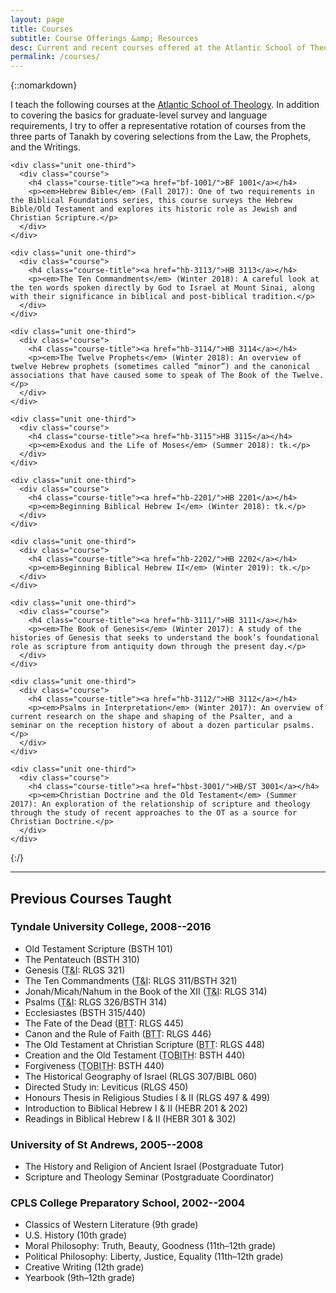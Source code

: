 ```yaml
---
layout: page
title: Courses
subtitle: Course Offerings &amp; Resources
desc: Current and recent courses offered at the Atlantic School of Theology.
permalink: /courses/
---
```


{::nomarkdown}
<p>I teach the following courses at the <a href="http://www.astheology.ns.ca/">Atlantic School of Theology</a>. In addition to covering the basics for graduate-level survey and language requirements, I try to offer a representative rotation of courses from the three parts of Tanakh by covering selections from the Law, the Prophets, and the Writings.</p>

<div class="courses">

  <div class="grid no-gutters">

    <div class="unit one-third">
      <div class="course">
        <h4 class="course-title"><a href="bf-1001/">BF 1001</a></h4>
        <p><em>Hebrew Bible</em> (Fall 2017): One of two requirements in the Biblical Foundations series, this course surveys the Hebrew Bible/Old Testament and explores its historic role as Jewish and Christian Scripture.</p>
      </div>
    </div>

    <div class="unit one-third">
      <div class="course">
        <h4 class="course-title"><a href="hb-3113/">HB 3113</a></h4>
        <p><em>The Ten Commandments</em> (Winter 2018): A careful look at the ten words spoken directly by God to Israel at Mount Sinai, along with their significance in biblical and post-biblical tradition.</p>
      </div>
    </div>

    <div class="unit one-third">
      <div class="course">
        <h4 class="course-title"><a href="hb-3114/">HB 3114</a></h4>
        <p><em>The Twelve Prophets</em> (Winter 2018): An overview of twelve Hebrew prophets (sometimes called “minor”) and the canonical associations that have caused some to speak of The Book of the Twelve.</p>
      </div>
    </div>

  </div><!-- grid -->

  <div class="grid no-gutters">

    <div class="unit one-third">
      <div class="course">
        <h4 class="course-title"><a href="hb-3115">HB 3115</a></h4>
        <p><em>Exodus and the Life of Moses</em> (Summer 2018): tk.</p>
      </div>
    </div>

    <div class="unit one-third">
      <div class="course">
        <h4 class="course-title"><a href="hb-2201/">HB 2201</a></h4>
        <p><em>Beginning Biblical Hebrew I</em> (Winter 2018): tk.</p>
      </div>
    </div>

    <div class="unit one-third">
      <div class="course">
        <h4 class="course-title"><a href="hb-2202/">HB 2202</a></h4>
        <p><em>Beginning Biblical Hebrew II</em> (Winter 2019): tk.</p>
      </div>
    </div>

  </div><!-- grid -->

  <div class="grid no-gutters">

    <div class="unit one-third">
      <div class="course">
        <h4 class="course-title"><a href="hb-3111/">HB 3111</a></h4>
        <p><em>The Book of Genesis</em> (Winter 2017): A study of the histories of Genesis that seeks to understand the book’s foundational role as scripture from antiquity down through the present day.</p>
      </div>
    </div>

    <div class="unit one-third">
      <div class="course">
        <h4 class="course-title"><a href="hb-3112/">HB 3112</a></h4>
        <p><em>Psalms in Interpretation</em> (Winter 2017): An overview of current research on the shape and shaping of the Psalter, and a seminar on the reception history of about a dozen particular psalms.</p>
      </div>
    </div>

    <div class="unit one-third">
      <div class="course">
        <h4 class="course-title"><a href="hbst-3001/">HB/ST 3001</a></h4>
        <p><em>Christian Doctrine and the Old Testament</em> (Summer 2017): An exploration of the relationship of scripture and theology through the study of recent approaches to the OT as a source for Christian Doctrine.</p>
      </div>
    </div>

  </div><!-- grid -->

</div>
{:/}

---

## Previous Courses Taught

### Tyndale University College, 2008--2016

- Old Testament Scripture (BSTH 101)
- The Pentateuch (BSTH 310)
- Genesis (<abbr title="Text &amp; Interpretation">T&amp;I</abbr>: RLGS 321)
- The Ten Commandments (<abbr title="Text &amp; Interpretation">T&amp;I</abbr>: RLGS 311/BSTH 321)
- Jonah/Micah/Nahum in the Book of the XII (<abbr title="Text &amp; Interpretation">T&amp;I</abbr>: RLGS 314)
- Psalms (<abbr title="Text &amp; Interpretation">T&amp;I</abbr>: RLGS 326/BSTH 314)
- Ecclesiastes (BSTH 315/440)
- The Fate of the Dead (<abbr title="Biblical Theological Themes">BTT</abbr>: RLGS 445)
- Canon and the Rule of Faith (<abbr title="Biblical Theological Themes">BTT</abbr>: RLGS 446)
- The Old Testament at Christian Scripture (<abbr title="Biblical Theological Themes">BTT</abbr>: RLGS 448)
- Creation and the Old Testament (<abbr title="Topics in Biblical Theology">TOBITH</abbr>: BSTH 440)
- Forgiveness (<abbr title="Topics in Biblical Theology">TOBITH</abbr>: BSTH 440)
- The Historical Geography of Israel (RLGS 307/BIBL 060)
- Directed Study in: Leviticus (RLGS 450)
- Honours Thesis in Religious Studies I &amp; II (RLGS 497 &amp; 499)
- Introduction to Biblical Hebrew I &amp; II (HEBR 201 &amp; 202)
- Readings in Biblical Hebrew I &amp; II (HEBR 301 &amp; 302)

### University of St Andrews, 2005--2008

- The History and Religion of Ancient Israel (Postgraduate Tutor)
- Scripture and Theology Seminar (Postgraduate Coordinator)

### CPLS College Preparatory School, 2002--2004

- Classics of Western Literature (9th grade)
- U.S. History (10th grade)
- Moral Philosophy: Truth, Beauty, Goodness (11th&ndash;12th grade)
- Political Philosophy: Liberty, Justice, Equality (11th&ndash;12th grade)
- Creative Writing (12th grade)
- Yearbook (9th&ndash;12th grade)
